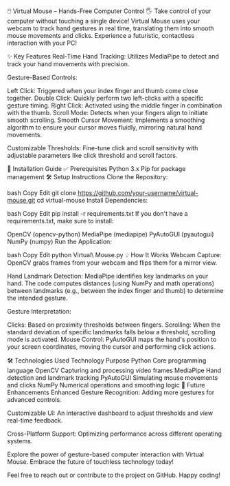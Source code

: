 🖱️ Virtual Mouse – Hands-Free Computer Control 🖐️
Take control of your computer without touching a single device! Virtual Mouse uses your webcam to track hand gestures in real time, translating them into smooth mouse movements and clicks. Experience a futuristic, contactless interaction with your PC!

✨ Key Features
Real-Time Hand Tracking:
Utilizes MediaPipe to detect and track your hand movements with precision.

Gesture-Based Controls:

Left Click: Triggered when your index finger and thumb come close together.
Double Click: Quickly perform two left-clicks with a specific gesture timing.
Right Click: Activated using the middle finger in combination with the thumb.
Scroll Mode: Detects when your fingers align to initiate smooth scrolling.
Smooth Cursor Movement:
Implements a smoothing algorithm to ensure your cursor moves fluidly, mirroring natural hand movements.

Customizable Thresholds:
Fine-tune click and scroll sensitivity with adjustable parameters like click threshold and scroll factors.

🚀 Installation Guide
✅ Prerequisites
Python 3.x
Pip for package management
🛠 Setup Instructions
Clone the Repository:

bash
Copy
Edit
git clone https://github.com/your-username/virtual-mouse.git
cd virtual-mouse
Install Dependencies:

bash
Copy
Edit
pip install -r requirements.txt
If you don't have a requirements.txt, make sure to install:

OpenCV (opencv-python)
MediaPipe (mediapipe)
PyAutoGUI (pyautogui)
NumPy (numpy)
Run the Application:

bash
Copy
Edit
python Virtual\ Mouse.py
💡 How It Works
Webcam Capture:
OpenCV grabs frames from your webcam and flips them for a mirror view.

Hand Landmark Detection:
MediaPipe identifies key landmarks on your hand. The code computes distances (using NumPy and math operations) between landmarks (e.g., between the index finger and thumb) to determine the intended gesture.

Gesture Interpretation:

Clicks: Based on proximity thresholds between fingers.
Scrolling: When the standard deviation of specific landmarks falls below a threshold, scrolling mode is activated.
Mouse Control:
PyAutoGUI maps the hand's position to your screen coordinates, moving the cursor and performing click actions.

🛠 Technologies Used
Technology	Purpose
Python	Core programming language
OpenCV	Capturing and processing video frames
MediaPipe	Hand detection and landmark tracking
PyAutoGUI	Simulating mouse movements and clicks
NumPy	Numerical operations and smoothing logic
🎯 Future Enhancements
Enhanced Gesture Recognition:
Adding more gestures for advanced controls.

Customizable UI:
An interactive dashboard to adjust thresholds and view real-time feedback.

Cross-Platform Support:
Optimizing performance across different operating systems.

Explore the power of gesture-based computer interaction with Virtual Mouse. Embrace the future of touchless technology today!

Feel free to reach out or contribute to the project on GitHub. Happy coding!







